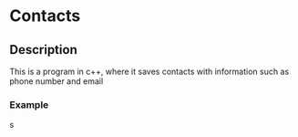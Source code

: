 # Contacts

## Description
This is a program in c++, where it saves contacts with information such as phone number and email

### Example
s
